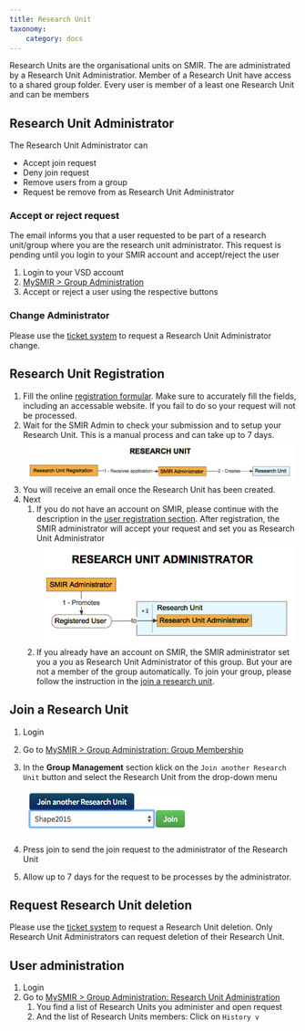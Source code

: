 ```yaml
---
title: Research Unit
taxonomy:
    category: docs
---
```


Research Units are the organisational units on SMIR. The are administrated by a Research Unit Administratior. Member of a Research Unit have access to a shared group folder. Every user is member of a least one Research Unit and can be members

## Research Unit Administrator

The Research Unit Administrator can

- Accept join request
- Deny join request
- Remove users from a group
- Request be remove from as Research Unit Administrator 

### Accept or reject request

The email informs you that a user requested to be part of a research 
unit/group where you are the research unit administrator. This request 
is pending until you login to your SMIR account and accept/reject the 
user 

1. Login to your VSD account
2. [MySMIR > Group Administration](www.smir.ch/MyDB/GroupAdministration)
3. Accept or reject a user using the respective buttons

### Change Administrator

Please use the [ticket system](https://tickets.smir.ch) to request a Research Unit Administrator change.

## Research Unit Registration

1. Fill the online [registration formular](https://podio.com/webforms/7358442/593063). Make sure to accurately fill the fields, including an accessable website. If you fail to do so your request will not be processed.
2. Wait for the SMIR Admin to check your submission and to setup your Research Unit. This is a manual process and can take up to 7 days.
   ![smir-registration-ru](https://github.com/SICASFoundation/smir-documenation/raw/master/assets/smir-registration-ru.png)
3. You will receive an email once the Research Unit has been created.
4. Next
   1. If you do not have an account on SMIR, please continue with the description in the [user registration section](#account-registration). After registration, the SMIR administrator will accept your request and set you as Research Unit Administrator
      ![smir-registration-rua](https://github.com/SICASFoundation/smir-documenation/raw/master/assets/smir-registration-rua.png)
   2. If you already have an account on SMIR, the SMIR administrator set you a you as Research Unit Administrator of this group. But your are not a member of the group automatically. To join your group, please follow the instruction in the [join a research unit](#join-a-research-unit). 



## Join a Research Unit

1. Login
2. Go to [MySMIR > Group Administration: Group Membership](https://www.smir.ch/MyDB/GroupAdministration#groupMembership)
3. In the **Group Management** section klick on the `Join another Research Unit` button and select the Research Unit from the drop-down menu

   ![smir-join-research-unit](https://github.com/SICASFoundation/smir-documenation/raw/master/assets/smir-join-research-unit.png)

4. Press join to send the join request to the administrator of the Research Unit
5. Allow up to 7 days for the request to be processes by the administrator.

## Request Research Unit deletion

Please use the [ticket system](https://tickets.smir.ch) to request a Research Unit deletion. Only Research Unit Administrators can request deletion of their Research Unit.

## User administration

1. Login
2. Go to [MySMIR > Group Administration: Research Unit Administration](https://www.smir.ch/MyDB/GroupAdministration#researchUnitAdministration) 
   1. You find a list of Research Units you administer and open request
   2. And the list of Research Units members: Click on `History v` 